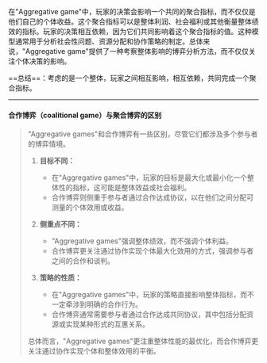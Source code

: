 在"Aggregative game"中，玩家的决策会影响一个共同的聚合指标，而不仅仅是他们自己的个体收益。这个聚合指标可以是整体利润、社会福利或其他衡量整体绩效的指标。玩家的决策相互依赖，因为它们共同影响着这个聚合指标的值。这种模型通常用于分析社会性问题、资源分配和协作策略的制定。总体来说，"Aggregative game"提供了一种考察整体影响的博弈分析方法，而不仅仅关注个体决策的影响。

==总结==：考虑的是一个整体，玩家之间相互影响，相互依赖，共同完成一个聚合指标。

---

#### 合作博弈（coalitional game）与聚合博弈的区别

> "Aggregative games"和合作博弈有一些区别，尽管它们都涉及多个参与者的博弈情境。
>
> 1. **目标不同：**
>    - 在"Aggregative games"中，玩家的目标是最大化或最小化一个整体性的指标，这可能是整体效益或社会福利。
>    - 合作博弈则侧重于参与者通过合作达成协议，以在他们之间分配可测量的个体效用或收益。
>
> 2. **侧重点不同：**
>    - "Aggregative games"强调整体绩效，而不强调个体利益。
>    - 合作博弈更关注通过协作实现个体最大化效用的方式，强调参与者之间的合作和谈判。
>
> 3. **策略的性质：**
>    - 在"Aggregative games"中，玩家的策略直接影响整体指标，而不一定牵涉到明确的合作行为。
>    - 合作博弈通常需要参与者通过合作达成共同协议，其中包括分配资源或实现某种形式的互惠关系。
>
> 总体而言，"Aggregative games"更注重整体性能的最优化，而合作博弈更关注通过协作实现个体和整体效用的平衡。